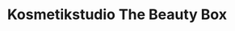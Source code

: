 ---
title: "Kosmetikstudio The Beauty Box"
url: /friedland/kosmetikstudio-the-beauty-box/
shop: Kosmetik
---